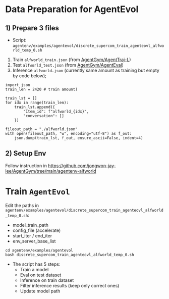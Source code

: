 # Data Preparation for AgentEvol

## 1) Prepare 3 files 
* Script: `agentenv/examples/agentevol/discrete_supercom_train_agenteovl_alfworld_temp_0.sh`
1. Train `alfworld_train.json` (from [AgentGym/AgentTraj-L](https://huggingface.co/datasets/AgentGym/AgentTraj-L))
2. Test `alfworld_test.json` (from [AgentGym/AgentEval](https://huggingface.co/datasets/AgentGym/AgentEval))
3. Inference `alfworld.json` (currently same amount as training but empty by code below);
```
import json
train_len = 2420 # train amount)

train_lst = []
for idx in range(train_len):
    train_lst.append({
        "item_id": f"alfworld_{idx}",
        "conversation": []
    })

fileout_path = "./alfworld.json"
with open(fileout_path, "w", encoding="utf-8") as f_out:
    json.dump(train_lst, f_out, ensure_ascii=False, indent=4)
```


## 2) Setup Env

Follow instruction in https://github.com/jongwon-jay-lee/AgentGym/tree/main/agentenv-alfworld


# Train `AgentEvol`

Edit the paths in `agentenv/examples/agentevol/discrete_supercom_train_agenteovl_alfworld_temp_0.sh`:

* model_train_path
* config_file (accelerate)
* start_iter / end_iter
* env_server_base_list

```
cd agentenv/examples/agentevol
bash discrete_supercom_train_agenteovl_alfworld_temp_0.sh
```
* The script has 5 steps:
   * Train a model
   * Eval on test dataset
   * Inference on train dataset
   * Filter inference results (keep only correct ones)
   * Update model path


